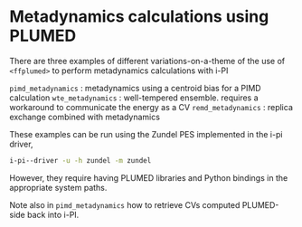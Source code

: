 Metadynamics calculations using PLUMED
======================================

There are three examples of different variations-on-a-theme of the use of `<ffplumed>`
to perform metadynamics calculations with i-PI

`pimd_metadynamics` : metadynamics using a centroid bias for a PIMD calculation
`wte_metadynamics`  : well-tempered ensemble. requires a workaround to communicate the energy as a CV
`remd_metadynamics` : replica exchange combined with metadynamics

These examples can be run using the Zundel PES implemented in the i-pi driver,

```bash
i-pi--driver -u -h zundel -m zundel
```

However, they require having PLUMED libraries and Python bindings in the appropriate system paths.

Note also in `pimd_metadynamics` how to retrieve CVs computed PLUMED-side back into i-PI.
